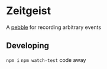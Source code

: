 # Zeitgeist
A [pebble](http://pebblestack.org) for recording arbitrary events

## Developing

`npm i`
`npm watch-test`
code away


